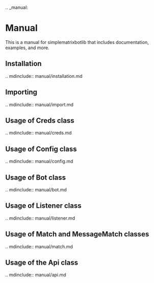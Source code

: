 .. _manual:

# Manual

This is a manual for simplematrixbotlib that includes documentation, examples, and more.

## Installation

.. mdinclude:: manual/installation.md

## Importing

.. mdinclude:: manual/import.md

## Usage of Creds class

.. mdinclude:: manual/creds.md

## Usage of Config class

.. mdinclude:: manual/config.md

## Usage of Bot class

.. mdinclude:: manual/bot.md

## Usage of Listener class

.. mdinclude:: manual/listener.md

## Usage of Match and MessageMatch classes

.. mdinclude:: manual/match.md

## Usage of the Api class

.. mdinclude:: manual/api.md
